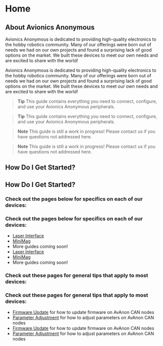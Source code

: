 # Home

## About Avionics Anonymous

Avionics Anonymous is dedicated to providing high-quality electronics to the hobby robotics community. Many of our offerings were born out of needs we had on our own projects and found a surprising lack of good options on the market. We built these devices to meet our own needs and are excited to share with the world!

Avionics Anonymous is dedicated to providing high-quality electronics to the hobby robotics community. Many of our offerings were born out of needs we had on our own projects and found a surprising lack of good options on the market. We built these devices to meet our own needs and are excited to share with the world!

> **Tip** This guide contains everything you need to connect, configure, and use your Avionics Anonymous peripherals.

> **Tip** This guide contains everything you need to connect, configure, and use your Avionics Anonymous peripherals.

> **Note** This guide is still a work in progress! Please contact us if you have questions not addressed here.

> **Note** This guide is still a work in progress! Please contact us if you have questions not addressed here.

## How Do I Get Started?

## How Do I Get Started?

### Check out the pages below for specifics on each of our devices:

### **Check out the pages below for specifics on each of our devices:**

* [Laser Interface](devices-1/laser_interface.md) 
* [MiniMag](devices-1/minimag.md)
* More guides coming soon!
* [Laser Interface](devices/laser_interface.md) 
* [MiniMag](devices/minimag.md)
* More guides coming soon!

### Check out these pages for general tips that apply to most devices:

### **Check out these pages for general tips that apply to most devices:**

* [Firmware Update](general-1/firmware_update.md) for how to update firmware on AvAnon CAN nodes
* [Parameter Adjustment](general-1/parameters.md) for how to adjust parameters on AvAnon CAN nodes
* [Firmware Update](general/firmware_update.md) for how to update firmware on AvAnon CAN nodes
* [Parameter Adjustment](general/parameters.md) for how to adjust parameters on AvAnon CAN nodes

